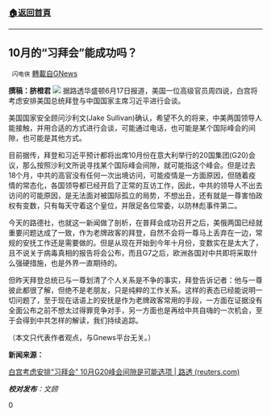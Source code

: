 ###  [:house:返回首頁](https://github.com/ourhimalayas/txt)
---

## 10月的“习拜会”能成功吗？
` 闪电侠` [轉載自GNews](https://gnews.org/zh-hans/1330551/)

**撰稿：脐橙君**
![]()![](https://gnews-media-offload.s3.amazonaws.com/wp-content/uploads/2021/06/17221033/56530566_303.jpg)
据路透华盛顿6月17日报道，美国一位高级官员周四说，白宫将考虑安排美国总统拜登与中国国家主席习近平进行会谈。

美国国家安全顾问沙利文(Jake Sullivan)确认，希望不久的将来，中美两国领导人能接触，并用合适的方式进行会谈，可能通过电话，也可能是某个国际峰会的间隙，也可能是其他方式。

目前据传，拜登和习近平预计都将出席10月份在意大利举行的20国集团(G20)会议，那么按照沙利文所说寻找某个国际峰会间隙，就可能指这个峰会。但是过去18个月，中共的高官没有任何一次出境访问，可能疫情是一方面原因，但随着疫情的常态化，各国领导都已经开启了正常的互访工作，因此，中共的领导人不出去访问的可能原因，是无法面对被国际孤立的局势，不想出丑，还有就是一尊害怕政权有变数，只有每天守着这个皇位，并限足各位常委，以防林彪事件第二。

今天的路德社，也就这一新闻做了剖析，在普拜会成功召开之后，美俄两国已经就重要问题达成了一致，作为老牌政客的拜登，自然不会将一尊马上丢弃在一边，常规的安抚工作还是需要做的。但是从现在开始到今年十月份，变数实在是太大了，且不说关于病毒真相的报告将会公布，而且G7之后，欧洲各国对中共即将采取什么强硬措施，也是外界一直期待的。

但昨天拜登总统已与一尊划清了个人关系是不争的事实，拜登告诉记者：他与一尊彼此都很了解，但绝不是老朋友，只是纯粹的工作关系。这样的表态已经能说明一切问题了，至于现在话语上的安抚是作为老牌政客常用的手段，一方面在证据没有全面公布之前不想太过得罪竞争对手，另一方面也是再给中共自嗨的一次机会，至于会得到中共怎样的解读，我们持续追踪。

（本文只代表作者观点，与Gnews平台无关。）

**新闻来源：**

[白宫考虑安排“习拜会” 10月G20峰会间隙是可能选项 | 路透 (reuters.com)](https://cn.reuters.com/article/white-house-biden-xi-0617-thur-idCNKCS2DU01H?il=0)

***校对发布**：文顾*

0
